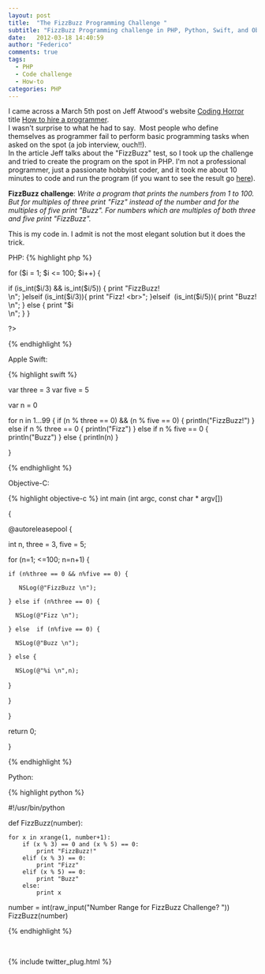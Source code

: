 ```yaml
---
layout: post
title:  "The FizzBuzz Programming Challenge "
subtitle: "FizzBuzz Programming challenge in PHP, Python, Swift, and Objective-C"
date:   2012-03-18 14:40:59
author: "Federico"
comments: true
tags:
  - PHP
  - Code challenge
  - How-to
categories: PHP
---
```


I came across a March 5th post on Jeff Atwood's website <a title="Coding Horror" href="http://www.codinghorror.com" target="_blank">Coding Horror</a> title <a title="How to Hire a programmer" href="http://www.codinghorror.com/blog/2012/03/how-to-hire-a-programmer.html" target="_blank">How to hire a programmer</a>. <br>
I wasn't surprise to what he had to say.  Most people who define themselves as programmer fail to perform basic programming tasks when asked on the spot (a job interview, ouch!!). <br>
In the article Jeff talks about the "FizzBuzz" test, so I took up the challenge and tried to create the program on the spot in PHP. I'm not a professional programmer, just a passionate hobbyist coder, and it took me about 10 minutes to code and run the program (if you want to see the result go <a title="FizzBuzz" href="http://www.paini.org/federico/fizzbuzz.php">here</a>).

<strong>FizzBuzz challenge</strong>: <em>Write a program that prints the numbers from 1 to 100. But for multiples of three print "Fizz" instead of the number and for the multiples of five print "Buzz". For numbers which are multiples of both three and five print "FizzBuzz".</em>

This is my code in. I admit is not the most elegant solution but it does the trick.

PHP:
{% highlight php %}

for ($i = 1; $i <= 100; $i++) {

  if (is_int($i/3) && is_int($i/5)) {
      print "FizzBuzz! <br> \n";
  }elseif (is_int($i/3)){
      print "Fizz! <br>";
  }elseif  (is_int($i/5)){
      print "Buzz! <br> \n";
  } else {
      print "$i <br> \n";
  }
}

?>

{% endhighlight %}


Apple Swift:

{% highlight swift %}

var three = 3
var five = 5

var n = 0

for n in 1...99 {
    if (n % three == 0) && (n % five == 0) {
        println("FizzBuzz!")
    } else if n % three == 0 {
        println("Fizz")
    } else if n % five  == 0 {
        println("Buzz")
    } else {
        println(n)
    }
    
}

{% endhighlight %}


Objective-C:

{% highlight objective-c %}
int main (int argc, const char * argv[])
 
{
 
 @autoreleasepool {
 
  int n, three = 3, five = 5;
 
  for (n=1; <=100; n=n+1) {
 
    if (n%three == 0 && n%five == 0) {
 
       NSLog(@"FizzBuzz \n");
 
    } else if (n%three == 0) {
 
      NSLog(@"Fizz \n");
 
    } else  if (n%five == 0) {
 
      NSLog(@"Buzz \n");
 
    } else {
 
      NSLog(@"%i \n",n);
 
   }
 
 }
 
}
 
return 0;
 
}

{% endhighlight %}


Python:

{% highlight python %}

#!/usr/bin/python

def FizzBuzz(number):

	for x in xrange(1, number+1):
		if (x % 3) == 0 and (x % 5) == 0:
			print "FizzBuzz!"
		elif (x % 3) == 0:
			print "Fizz"
		elif (x % 5) == 0:
			print "Buzz"
		else:
			print x

number = int(raw_input("Number Range for FizzBuzz Challenge? "))
FizzBuzz(number)

{% endhighlight %}

<p>&nbsp;</p>

{% include twitter_plug.html %}